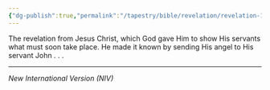 ```yaml
---
{"dg-publish":true,"permalink":"/tapestry/bible/revelation/revelation-1-1/","title":"Revelation 1:1","tags":["bible-verse"],"dgHomeLink":true,"dgShowLocalGraph":true,"dgEnableSearch":true}
---
```


The revelation from Jesus Christ, which God gave Him to show His servants what must soon take place. He made it known by sending His angel to His servant John . . .

---
*New International Version (NIV)*